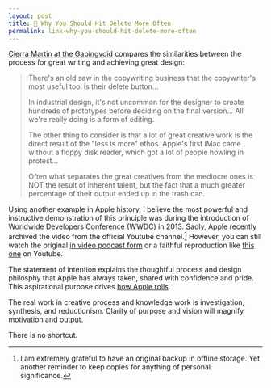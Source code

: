 ```yaml
---
layout: post
title: 🔗 Why You Should Hit Delete More Often
permalink: link-why-you-should-hit-delete-more-often
---
```


[Cierra Martin at the Gapingvoid](https://www.gapingvoid.com/blog/2023/03/31/why-you-should-hit-delete-more-often/) compares the similarities between the process for great writing and achieving great design:

> There's an old saw in the copywriting business that the copywriter's most useful tool is their delete button...
>
> In industrial design, it's not uncommon for the designer to create hundreds of prototypes before deciding on the final version... All we're really doing is a form of editing.
>
> The other thing to consider is that a lot of great creative work is the direct result of the "less is more" ethos. Apple's first iMac came without a floppy disk reader, which got a lot of people howling in protest...
>
> Often what separates the great creatives from the mediocre ones is NOT the result of inherent talent, but the fact that a much greater percentage of their output ended up in the trash can.

Using another example in Apple history, I believe the most powerful and instructive demonstration of this principle was during the introduction of Worldwide Developers Conference (WWDC) in 2013. Sadly, Apple recently archived the video from the official Youtube channel.[^fn-archive] However, you can still watch the original [in video podcast form](https://podcasts.apple.com/us/podcast/apple-events-video/id275834665?i=1000160871947) or a faithful reproduction like [this one](https://www.youtube.com/watch?v=kt6Wne1szrg) on Youtube.

The statement of intention explains the thoughtful process and design philosphy that Apple has always taken, shared with confidence and pride. This aspirational purpose drives [how Apple rolls](https://daringfireball.net/2010/05/this_is_how_apple_rolls).

The real work in creative process and knowledge work is investigation, synthesis, and reductionism. Clarity of purpose and vision will magnify motivation and output.

There is no shortcut.

[^fn-archive]: I am extremely grateful to have an original backup in offline storage. Yet another reminder to keep copies for anything of personal significance.
